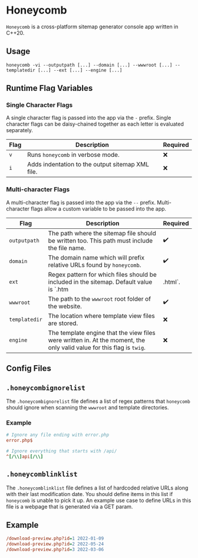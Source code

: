 ﻿# Honeycomb

`Honeycomb` is a cross-platform sitemap generator console app written in C++20.

## Usage

```console
honeycomb -vi --outputpath [...] --domain [...] --wwwroot [...] --templatedir [...] --ext [...] --engine [...]
```

## Runtime Flag Variables

### Single Character Flags

A single character flag is passed into the app via the `-` prefix. Single character flags can be daisy-chained together as each letter is evaluated
separately.

| Flag | Description                                          | Required |
|------|------------------------------------------------------|----------|
| `v`  | Runs `honeycomb` in verbose mode.                    | ❌        |
| `i`  | Adds indentation to the output sitemap XML file.     | ❌        |

### Multi-character Flags

A multi-character flag is passed into the app via the `--` prefix. Multi-character flags allow a custom variable to be passed into the app.

| Flag          | Description                                                                                                           | Required |
|---------------|-----------------------------------------------------------------------------------------------------------------------|----------|
| `outputpath`  | The path where the sitemap file should be written too. This path must include the file name.                          | ✔️        |
| `domain`      | The domain name which will prefix relative URLs found by `honeycomb`.                                                 | ✔️        |
| `ext`         | Regex pattern for which files should be included in the sitemap. Default value is `.htm|.html`.                       | ❌        |
| `wwwroot`     | The path to the `wwwroot` root folder of the website.                                                                 | ✔️        |
| `templatedir` | The location where template view files are stored.                                                                    | ❌        |
| `engine`      | The template engine that the view files were written in. At the moment, the only valid value for this flag is `twig`. | ❌        |

## Config Files

## `.honeycombignorelist`

The `.honeycombignorelist` file defines a list of regex patterns that `honeycomb` should ignore when scanning the `wwwroot` and template directories.

### Example

```ini
# Ignore any file ending with error.php
error.php$

# Ignore everything that starts with /api/
^[/\\]api[/\\]
```

## `.honeycomblinklist`

The `.honeycomblinklist` file defines a list of hardcoded relative URLs along with their last modification date. You should define items in this list 
if `honeycomb` is unable to pick it up. An example use case to define URLs in this file is a webpage that is generated via a GET param.

## Example

```ini
/download-preview.php?id=1 2022-01-09
/download-preview.php?id=2 2022-05-24
/download-preview.php?id=3 2022-03-06
```
